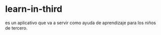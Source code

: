 # learn-in-third
es un aplicativo que va a servir como ayuda de aprendizaje para los niños de tercero.
